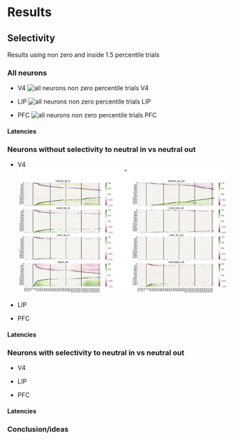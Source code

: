 # Results

## Selectivity
Results using non zero and inside 1.5 percentile trials
### All neurons
* V4
![all neurons non zero percentile trials V4](../../../../../../../../envau/work/invibe/USERS/IBOS/data/Riesling/TSCM/OpenEphys/selectivity/percentile_with_nonzero/2024_09_23_17_09_29/v4_selectivity.jpg)

* LIP
![all neurons non zero percentile trials LIP](../../../../../../../../envau/work/invibe/USERS/IBOS/data/Riesling/TSCM/OpenEphys/selectivity/percentile_with_nonzero/2024_09_23_17_09_29/lip_selectivity.jpg)

* PFC
![all neurons non zero percentile trials PFC](../../../../../../../../envau/work/invibe/USERS/IBOS/data/Riesling/TSCM/OpenEphys/selectivity/percentile_with_nonzero/2024_09_23_17_09_29/pfc_selectivity.jpg)

#### Latencies

### Neurons without selectivity to neutral in vs neutral out
* V4
![Alt text](v4_selectivity.jpg)
* LIP

* PFC

#### Latencies

### Neurons with selectivity to neutral in vs neutral out
* V4

* LIP

* PFC

#### Latencies

### Conclusion/ideas

